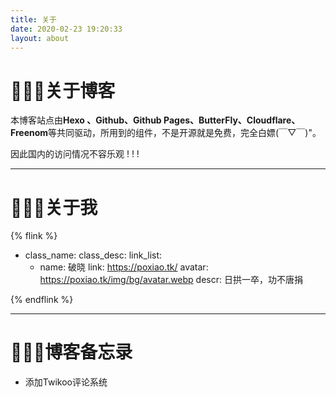 ```yaml
---
title: 关于
date: 2020-02-23 19:20:33
layout: about
---
```


# 🎉🎉🎉关于博客

本博客站点由**Hexo 、Github、Github Pages、ButterFly、Cloudflare、Freenom**等共同驱动，所用到的组件，不是开源就是免费，完全白嫖(￣▽￣)"。

因此国内的访问情况不容乐观 ! ! ! 

--------------------------------------------

# 🎉🎉🎉关于我

{% flink %}
- class_name: 
  class_desc: 
  link_list:
    - name: 破晓
      link: https://poxiao.tk/
      avatar: https://poxiao.tk/img/bg/avatar.webp
      descr: 日拱一卒，功不唐捐
      

{% endflink %}

-------------------------

# 🎉🎉🎉博客备忘录
- 添加Twikoo评论系统
